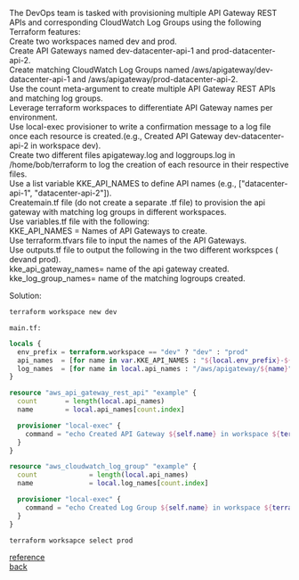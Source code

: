 The DevOps team is tasked with provisioning multiple API Gateway REST APIs and corresponding CloudWatch Log Groups using the following Terraform features:  
    Create two workspaces named dev and prod.  
    Create API Gateways named dev-datacenter-api-1 and prod-datacenter-api-2.  
    Create matching CloudWatch Log Groups named /aws/apigateway/dev-datacenter-api-1 and /aws/apigateway/prod-datacenter-api-2.  
    Use the count meta-argument to create multiple API Gateway REST APIs and matching log groups.  
    Leverage terraform workspaces to differentiate API Gateway names per environment.  
    Use local-exec provisioner to write a confirmation message to a log file once each resource is created.(e.g., Created API Gateway dev-datacenter-api-2 in workspace dev).  
    Create two different files apigateway.log and loggroups.log in /home/bob/terraform to log the creation of each resource in their respective files.  
    Use a list variable KKE_API_NAMES to define API names (e.g., ["datacenter-api-1", "datacenter-api-2"]).  
    Createmain.tf file (do not create a separate .tf file) to provision the api gateway with matching log groups in different workspaces.  
    Use variables.tf file with the following:  
        KKE_API_NAMES = Names of API Gateways to create.   
    Use terraform.tfvars file to input the names of the API Gateways.  
    Use outputs.tf file to output the following in the two different workspces ( devand prod).  
        kke_api_gateway_names= name of the api gateway created.  
        kke_log_group_names= name of the matching logroups created.  

Solution:   
```bash
terraform workspace new dev
```
`main.tf:`  
```terraform
locals {
  env_prefix = terraform.workspace == "dev" ? "dev" : "prod"
  api_names  = [for name in var.KKE_API_NAMES : "${local.env_prefix}-${name}"]
  log_names  = [for name in local.api_names : "/aws/apigateway/${name}"]
}

resource "aws_api_gateway_rest_api" "example" {
  count       = length(local.api_names)
  name        = local.api_names[count.index]

  provisioner "local-exec" {
    command = "echo Created API Gateway ${self.name} in workspace ${terraform.workspace} >> /home/bob/terraform/apigateway.log"
  }
}

resource "aws_cloudwatch_log_group" "example" {
  count             = length(local.api_names)
  name              = local.log_names[count.index]

  provisioner "local-exec" {
    command = "echo Created Log Group ${self.name} in workspace ${terraform.workspace} >> /home/bob/terraform/loggroups.log"
  }
}
```
```bash
terraform worksapce select prod
```
[reference](https://registry.terraform.io/providers/hashicorp/aws/latest/docs/resources/api_gateway_rest_api)  
[back](https://github.com/MederD/Kodekloud-Engineer-Tasks/tree/main)
